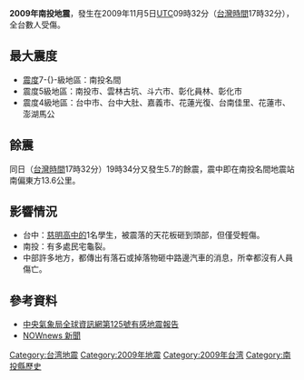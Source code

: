**2009年南投地震**，發生在2009年11月5日[UTC](../Page/UTC.md "wikilink")09時32分（[台灣時間](../Page/中原標準時間.md "wikilink")17時32分），全台數人受傷。

## 最大震度

  - [震度](../Page/交通部中央氣象局地震震度分級.md "wikilink")7-{}-級地區：南投名間
  - 震度5級地區：南投市、雲林古坑、斗六市、彰化員林、彰化市
  - 震度4級地區：台中市、台中大肚、嘉義市、花蓮光復、台南佳里、花蓮市、澎湖馬公

## 餘震

同日（[台灣時間](../Page/中原標準時間.md "wikilink")17時32分）19時34分又發生5.7的餘震，震中即在南投名間地震站南偏東方13.6公里。

## 影響情況

  - 台中：[慈明高中的](../Page/慈明高中.md "wikilink")1名學生，被震落的天花板砸到頭部，但僅受輕傷。
  - 南投：有多處民宅龜裂。
  - 中部許多地方，都傳出有落石或掉落物砸中路邊汽車的消息，所幸都沒有人員傷亡。

## 參考資料

  - [中央氣象局全球資訊網第125號有感地震報告](http://scman.cwb.gov.tw/rtd/detailData_rtdin.asp?fileString=2009110517325762125&no=4&choice=-1&sign=4)
  - [NOWnews 新聞](http://www.nownews.com/2009/11/05/91-2529365.htm)

[Category:台湾地震](https://zh.wikipedia.org/wiki/Category:台湾地震 "wikilink")
[Category:2009年地震](https://zh.wikipedia.org/wiki/Category:2009年地震 "wikilink")
[Category:2009年台湾](https://zh.wikipedia.org/wiki/Category:2009年台湾 "wikilink")
[Category:南投縣歷史](https://zh.wikipedia.org/wiki/Category:南投縣歷史 "wikilink")